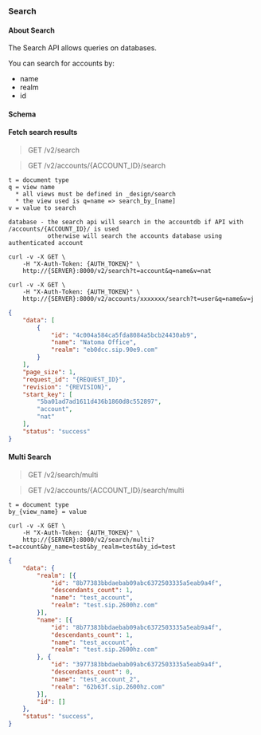 ### Search

#### About Search

The Search API allows queries on databases.

You can search for accounts by:

* name
* realm
* id

#### Schema



#### Fetch search results

> GET /v2/search

> GET /v2/accounts/{ACCOUNT_ID}/search


    t = document type
    q = view name
      * all views must be defined in _design/search
      * the view used is q=name => search_by_[name]
    v = value to search

    database - the search api will search in the accountdb if API with /accounts/{ACCOUNT_ID}/ is used
               otherwise will search the accounts database using authenticated account


```shell
curl -v -X GET \
    -H "X-Auth-Token: {AUTH_TOKEN}" \
    http://{SERVER}:8000/v2/search?t=account&q=name&v=nat
```

```shell
curl -v -X GET \
    -H "X-Auth-Token: {AUTH_TOKEN}" \
    http://{SERVER}:8000/v2/accounts/xxxxxxx/search?t=user&q=name&v=j
```

```json
{
    "data": [
        {
            "id": "4c004a584ca5fda8084a5bcb24430ab9",
            "name": "Natoma Office",
            "realm": "eb0dcc.sip.90e9.com"
        }
    ],
    "page_size": 1,
    "request_id": "{REQUEST_ID}",
    "revision": "{REVISION}",
    "start_key": [
        "5ba01ad7ad1611d436b1860d8c552897",
        "account",
        "nat"
    ],
    "status": "success"
}
```

#### Multi Search

> GET /v2/search/multi

> GET /v2/accounts/{ACCOUNT_ID}/search/multi

    t = document type
    by_{view_name} = value


```shell
curl -v -X GET \
    -H "X-Auth-Token: {AUTH_TOKEN}" \
    http://{SERVER}:8000/v2/search/multi?t=account&by_name=test&by_realm=test&by_id=test
```

```json
{
    "data": {
        "realm": [{
            "id": "8b77383bbdaebab09abc6372503335a5eab9a4f",
            "descendants_count": 1,
            "name": "test_account",
            "realm": "test.sip.2600hz.com"
        }],
        "name": [{
            "id": "8b77383bbdaebab09abc6372503335a5eab9a4f",
            "descendants_count": 1,
            "name": "test_account",
            "realm": "test.sip.2600hz.com"
        }, {
            "id": "3977383bbdaebab09abc6372503335a5eab9a4f",
            "descendants_count": 0,
            "name": "test_account_2",
            "realm": "62b63f.sip.2600hz.com"
        }],
        "id": []
    },
    "status": "success",
}
```
